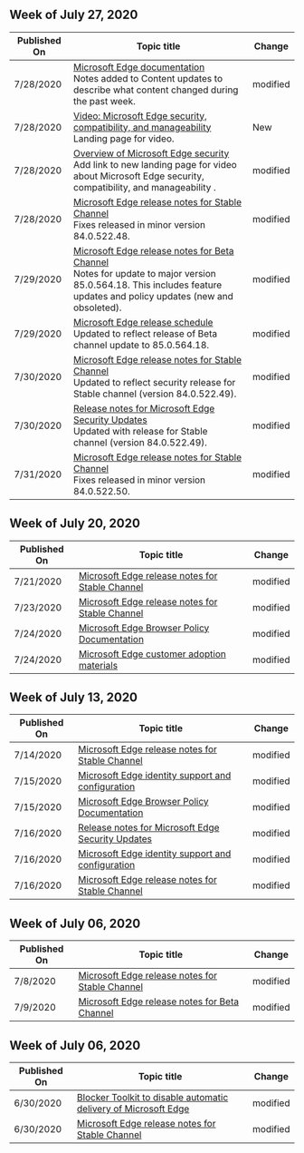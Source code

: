<!-- This file is generated automatically each week. Changes made to this file will be overwritten.-->




## Week of July 27, 2020


| Published On |Topic title | Change |
|------|------------|--------|
| 7/28/2020 | [Microsoft Edge documentation](/DeployEdge/index)<br>Notes added to Content updates to describe what content changed during the past week.| modified |
| 7/28/2020 | [Video: Microsoft Edge security, compatibility, and manageability](https://docs.microsoft.com/DeployEdge/microsoft-edge-video-security-compatibility-manageability)<br>Landing page for video. | New
| 7/28/2020 | [Overview of Microsoft Edge security](/DeployEdge/security-overview)<br>Add link to new landing page for video about Microsoft Edge security, compatibility, and manageability . | modified |
| 7/28/2020 | [Microsoft Edge release notes for Stable Channel](/DeployEdge/microsoft-edge-relnote-stable-channel)<br>Fixes released in minor version 84.0.522.48. | modified |
| 7/29/2020 | [Microsoft Edge release notes for Beta Channel](/DeployEdge/microsoft-edge-relnote-beta-channel)<br>Notes for update to major version 85.0.564.18. This includes feature updates and policy updates (new and obsoleted). | modified |
| 7/29/2020 | [Microsoft Edge release schedule](/DeployEdge/microsoft-edge-release-schedule)<br>Updated to reflect release of Beta channel update to 85.0.564.18. | modified |
| 7/30/2020 | [Microsoft Edge release notes for Stable Channel](/DeployEdge/microsoft-edge-relnote-stable-channel)<br>Updated to reflect security release for Stable channel (version 84.0.522.49).| modified |
| 7/30/2020 | [Release notes for Microsoft Edge Security Updates](/DeployEdge/microsoft-edge-relnotes-security)<br>Updated with release for Stable channel (version 84.0.522.49). | modified |
| 7/31/2020 | [Microsoft Edge release notes for Stable Channel](/DeployEdge/microsoft-edge-relnote-stable-channel) <br>Fixes released in minor version 84.0.522.50. | modified |


## Week of July 20, 2020


| Published On |Topic title | Change |
|------|------------|--------|
| 7/21/2020 | [Microsoft Edge release notes for Stable Channel](/DeployEdge/microsoft-edge-relnote-stable-channel) | modified |
| 7/23/2020 | [Microsoft Edge release notes for Stable Channel](/DeployEdge/microsoft-edge-relnote-stable-channel) | modified |
| 7/24/2020 | [Microsoft Edge Browser Policy Documentation](/DeployEdge/microsoft-edge-policies) | modified |
| 7/24/2020 | [Microsoft Edge customer adoption materials](/DeployEdge/microsoft-edge-customer-adoption-kit) | modified |


## Week of July 13, 2020


| Published On |Topic title | Change |
|------|------------|--------|
| 7/14/2020 | [Microsoft Edge release notes for Stable Channel](/DeployEdge/microsoft-edge-relnote-stable-channel) | modified |
| 7/15/2020 | [Microsoft Edge identity support and configuration](/DeployEdge/microsoft-edge-security-identity) | modified |
| 7/15/2020 | [Microsoft Edge Browser Policy Documentation](/DeployEdge/microsoft-edge-policies) | modified |
| 7/16/2020 | [Release notes for Microsoft Edge Security Updates](/DeployEdge/microsoft-edge-relnotes-security) | modified |
| 7/16/2020 | [Microsoft Edge identity support and configuration](/DeployEdge/microsoft-edge-security-identity) | modified |
| 7/16/2020 | [Microsoft Edge release notes for Stable Channel](/DeployEdge/microsoft-edge-relnote-stable-channel) | modified |


## Week of July 06, 2020


| Published On |Topic title | Change |
|------|------------|--------|
| 7/8/2020 | [Microsoft Edge release notes for Stable Channel](/DeployEdge/microsoft-edge-relnote-stable-channel) | modified |
| 7/9/2020 | [Microsoft Edge release notes for Beta Channel](/DeployEdge/microsoft-edge-relnote-beta-channel) | modified |


## Week of July 06, 2020


| Published On |Topic title | Change |
|------|------------|--------|
| 6/30/2020 | [Blocker Toolkit to disable automatic delivery of Microsoft Edge](/DeployEdge/microsoft-edge-blocker-toolkit) | modified |
| 6/30/2020 | [Microsoft Edge release notes for Stable Channel](/DeployEdge/microsoft-edge-relnote-stable-channel) | modified |